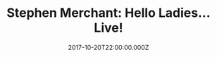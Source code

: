 ---
title: "Stephen Merchant: Hello Ladies… Live!"
year: 2011
date: 2017-10-20T22:00:00.000Z
permalink: /almanac/movies/2017-10-20-hello-ladies/index.html
rating: 3
tmdbid: 78551
---